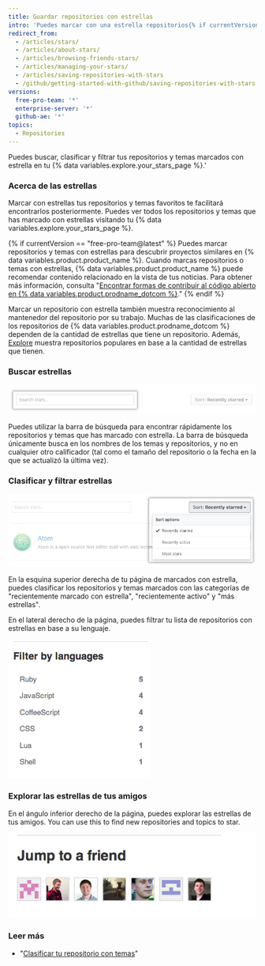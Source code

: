 ```yaml
---
title: Guardar repositorios con estrellas
intro: 'Puedes marcar con una estrella repositorios{% if currentVersion == "free-pro-team@latest" or currentVersion ver_gt "enterprise-server@2.16" %} y temas{% endif %} para hacer un rastreo de los proyectos que encuentras interesantes{% if currentVersion == "free-pro-team@latest" %} y descubrir el contenido relacionado en tus noticias{% endif %}.'
redirect_from:
  - /articles/stars/
  - /articles/about-stars/
  - /articles/browsing-friends-stars/
  - /articles/managing-your-stars/
  - /articles/saving-repositories-with-stars
  - /github/getting-started-with-github/saving-repositories-with-stars
versions:
  free-pro-team: '*'
  enterprise-server: '*'
  github-ae: '*'
topics:
  - Repositories
---
```

Puedes buscar, clasificar y filtrar tus repositorios y temas marcados con estrella en tu {% data variables.explore.your_stars_page %}.'

### Acerca de las estrellas

Marcar con estrellas tus repositorios y temas favoritos te facilitará encontrarlos posteriormente. Puedes ver todos los repositorios y temas que has marcado con estrellas visitando tu {% data variables.explore.your_stars_page %}.

{% if currentVersion == "free-pro-team@latest" %}
Puedes marcar repositorios y temas con estrellas para descubrir proyectos similares en {% data variables.product.product_name %}. Cuando marcas repositorios o temas con estrellas, {% data variables.product.product_name %} puede recomendar contenido relacionado en la vista de tus noticias. Para obtener más información, consulta "[Encontrar formas de contribuir al código abierto en {% data variables.product.prodname_dotcom %}](/github/getting-started-with-github/finding-ways-to-contribute-to-open-source-on-github)."
{% endif %}

Marcar un repositorio con estrella también muestra reconocimiento al mantenedor del repositorio por su trabajo. Muchas de las clasificaciones de los repositorios de {% data variables.product.prodname_dotcom %} dependen de la cantidad de estrellas que tiene un repositorio. Además, [Explore](https://github.com/explore) muestra repositorios populares en base a la cantidad de estrellas que tienen.

### Buscar estrellas

![Buscar a través de las estrellas](/assets/images/help/stars/stars_search_bar.png)

Puedes utilizar la barra de búsqueda para encontrar rápidamente los repositorios y temas que has marcado con estrella. La barra de búsqueda únicamente busca en los nombres de los temas y repositorios, y no en cualquier otro calificador (tal como el tamaño del repositorio o la fecha en la que se actualizó la última vez).

### Clasificar y filtrar estrellas

![Clasificar estrellas](/assets/images/help/stars/stars_sort_menu.png)

En la esquina superior derecha de tu página de marcados con estrella, puedes clasificar los repositorios y temas marcados con las categorías de "recientemente marcado con estrella", "recientemente activo" y "más estrellas".

En el lateral derecho de la página, puedes filtrar tu lista de repositorios con estrellas en base a su lenguaje.

![Filtrar estrellas por lenguaje](/assets/images/help/stars/stars_filter_language.png)

### Explorar las estrellas de tus amigos

 En el ángulo inferior derecho de la página, puedes explorar las estrellas de tus amigos. You can use this to find new repositories and topics to star.

![Ver las estrellas de tus amigos](/assets/images/help/stars/stars_jump_to_a_friend.png)

### Leer más

- "[Clasificar tu repositorio con temas](/articles/classifying-your-repository-with-topics)"
